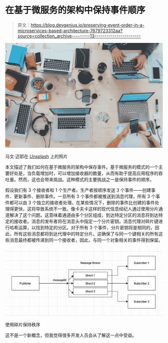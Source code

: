 # 在基于微服务的架构中保持事件顺序

> 原文：<https://blog.devgenius.io/preserving-event-order-in-a-microservices-based-architecture-7679723312aa?source=collection_archive---------13----------------------->

![](img/6fc84588577a099662e41f36424f3e48.png)

马文·迈耶在 [Unsplash](https://unsplash.com?utm_source=medium&utm_medium=referral) 上的照片

本文描述了我们如何在基于微服务的架构中保存事件。基于微服务的模式的一个主要好处是，当负载增加时，可以增加接收器的数量，从而有助于提高应用程序的吞吐量。然而，这也会带来挑战。这种模式的主要挑战之一是保持事件的顺序。

假设我们有 3 个接收者和 1 个生产者。生产者按顺序发送 3 个事件——创建事件、更新事件、删除事件。一旦所有 3 个事件都被推送到消息代理，所有 3 个事件都可以由 3 个独立的接收者处理。在某些情况下，删除的事件比创建的事件处理得更快，这将导致系统不一致。像卡夫卡这样的现代信息经纪人通过使用分片通道解决了这个问题。这意味着通道由多个分区组成，到达特定分区的消息将到达特定的接收者。消息的发布者将在消息头中指定一个分片密钥。消息代理对碎片键进行哈希运算，以找到特定的分区。对于所有 3 个事件，分片密钥将是相同的，因此，所有这些消息都将到达代理中的特定分片。这确保了与同一个键相关的所有这些消息最终都被传递到同一个接收者，因此，与同一个对象相关的事件得到保留。

![](img/39e2c33f78be60c54d857c64c22a3f06.png)

使用碎片保持秩序

这不是一个新概念，但我觉得很多开发人员会从了解这一点中受益。